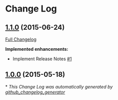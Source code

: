# Change Log

## [1.1.0](https://github.com/pmdevers/CMS/tree/1.1.0) (2015-06-24)

[Full Changelog](https://github.com/pmdevers/CMS/compare/1.0.0...1.1.0)

**Implemented enhancements:**

- Implement Release Notes [\#1](https://github.com/pmdevers/CMS/issues/1)

## [1.0.0](https://github.com/pmdevers/CMS/tree/1.0.0) (2015-05-18)



\* *This Change Log was automatically generated by [github_changelog_generator](https://github.com/skywinder/Github-Changelog-Generator)*
